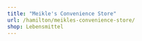 ```yaml
---
title: "Meikle's Convenience Store"
url: /hamilton/meikles-convenience-store/
shop: Lebensmittel
---
```

